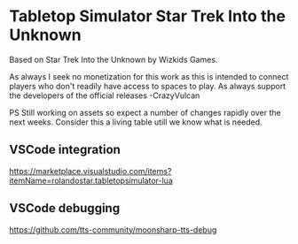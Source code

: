 # Tabletop Simulator Star Trek Into the Unknown

Based on Star Trek Into the Unknown by Wizkids Games.

As always I seek no monetization for this work as this is intended to connect players who don't readily have access to spaces to play. As always support the developers of the official releases -CrazyVulcan

PS Still working on assets so expect a number of changes rapidly over the next weeks. Consider this a living table utill we know what is needed. 

## VSCode integration

<https://marketplace.visualstudio.com/items?itemName=rolandostar.tabletopsimulator-lua>

## VSCode debugging

<https://github.com/tts-community/moonsharp-tts-debug>


